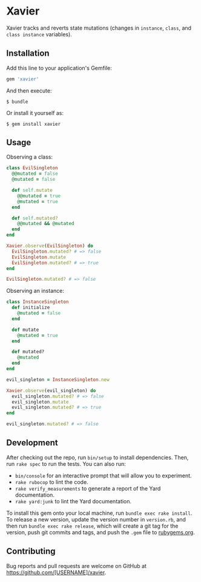 # Xavier

Xavier tracks and reverts state mutations (changes in `instance`, `class`, and `class instance` variables).

## Installation

Add this line to your application's Gemfile:

```ruby
gem 'xavier'
```

And then execute:

    $ bundle

Or install it yourself as:

    $ gem install xavier

## Usage

Observing a class:

```ruby
class EvilSingleton
  @@mutated = false
  @mutated = false

  def self.mutate
    @@mutated = true
    @mutated = true
  end

  def self.mutated?
    @@mutated && @mutated
  end
end

Xavier.observe(EvilSingleton) do
  EvilSingleton.mutated? # => false
  EvilSingleton.mutate
  EvilSingleton.mutated? # => true
end

EvilSingleton.mutated? # => false
```

Observing an instance:

```ruby
class InstanceSingleton
  def initialize
    @mutated = false
  end

  def mutate
    @mutated = true
  end

  def mutated?
    @mutated
  end
end

evil_singleton = InstanceSingleton.new

Xavier.observe(evil_singleton) do
  evil_singleton.mutated? # => false
  evil_singleton.mutate
  evil_singleton.mutated? # => true
end

evil_singleton.mutated? # => false
```

## Development

After checking out the repo, run `bin/setup` to install dependencies. Then, run `rake spec` to run the tests.
You can also run:
* `bin/console` for an interactive prompt that will allow you to experiment.
* `rake rubocop` to lint the code.
* `rake verify_measurements` to generate a report of the Yard documentation.
* `rake yard:junk` to lint the Yard documentation. 

To install this gem onto your local machine, run `bundle exec rake install`. To release a new version, update the
version number in `version.rb`, and then run `bundle exec rake release`, which will create a git tag for the version,
push git commits and tags, and push the `.gem` file to [rubygems.org](https://rubygems.org).

## Contributing

Bug reports and pull requests are welcome on GitHub at https://github.com/[USERNAME]/xavier.
